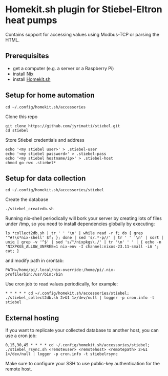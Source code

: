 # Homekit.sh plugin for Stiebel-Eltron heat pumps

Contains support for accessing values using Modbus-TCP or parsing the HTML.

Prerequisites
-------------
- get a computer (e.g. a server or a Raspberry Pi)
- install [Nix](https://nixos.org/download/)
- install [Homekit.sh](https://github.com/jyrimatti/homekit.sh)

Setup for home automation
-------------------------

```
cd ~/.config/homekit.sh/accessories
```

Clone this repo
```
git clone https://github.com/jyrimatti/stiebel.git
cd stiebel
```

Store Stiebel credentials and address
```
echo '<my stiebel user>' > .stiebel-user
echo '<my stiebel password>' > .stiebel-pass
echo '<my stiebel hostname/ip>' > .stiebel-host
chmod go-rwx .stiebel*
```

Setup for data collection
-------------------------

```
cd ~/.config/homekit.sh/accessories/stiebel
```

Create the database
```
./stiebel_createdb.sh
```

Running nix-shell periodically will bork your server by creating lots of files under /tmp, so you need to install dependencies globally by executing:
```
ls *collect2db.sh | tr ' ' '\n' | while read -r f; do { grep '^#!\s*nix-shell' $f; }; done | sed 's/.*-p//' | tr ' ' '\n' | sort | uniq | grep -v '^$' | sed 's/^/nixpkgs\./' | tr '\n' ' ' | { echo -n 'NIXPKGS_ALLOW_UNFREE=1 nix-env -I channel:nixos-23.11-small -iA '; cat; }
```

and modify path in crontab:
```
PATH=/home/pi/.local/nix-override:/home/pi/.nix-profile/bin:/usr/bin:/bin
```

Use cron job to read values periodically, for example:
```
* * * * * cd ~/.config/homekit.sh/accessories/stiebel; ./stiebel_collect2db.sh 2>&1 1>/dev/null | logger -p cron.info -t stiebel
```

External hosting
----------------
If you want to replicate your collected database to another host, you can use a cron job:

```
0,15,30,45 * * * * cd ~/.config/homekit.sh/accessories/stiebel; ./stiebel_rsync.sh <remoteuser> <remotehost> <remotepath> 2>&1 1>/dev/null | logger -p cron.info -t stiebelrsync
```

Make sure to configure your SSH to use public-key authentication for the remote host.
